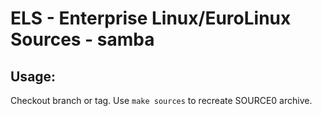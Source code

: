 # ELS - Enterprise Linux/EuroLinux Sources - samba
 
## Usage:
  Checkout branch or tag. Use `make sources` to recreate  SOURCE0 archive.
